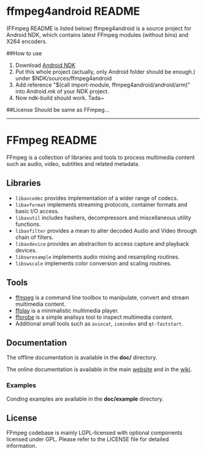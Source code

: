ffmpeg4android README
=====================
(FFmpeg README is listed below)
ffmpeg4android is a source project for Android NDK, which contains latest FFmpeg modules (without bins) and X264 encoders.

##How to use
1. Download [Android NDK](https://developer.android.com/tools/sdk/ndk/index.html)
2. Put this whole project (actually, only Android folder should be enough.) under $NDK/sources/ffmpeg4android
3. Add reference "$(call import-module, ffmpeg4android/android/arm)" into Android.mk of your NDK project.
4. Now ndk-build should work. Tada~

##License
Should be same as FFmpeg...

---


FFmpeg README
=============

FFmpeg is a collection of libraries and tools to process multimedia content
such as audio, video, subtitles and related metadata.

## Libraries

* `libavcodec` provides implementation of a wider range of codecs.
* `libavformat` implements streaming protocols, container formats and basic I/O access.
* `libavutil` includes hashers, decompressors and miscellaneous utility functions.
* `libavfilter` provides a mean to alter decoded Audio and Video through chain of filters.
* `libavdevice` provides an abstraction to access capture and playback devices.
* `libswresample` implements audio mixing and resampling routines.
* `libswscale` implements color conversion and scaling routines.

## Tools

* [ffmpeg](http://ffmpeg.org/ffmpeg.html) is a command line toolbox to
  manipulate, convert and stream multimedia content.
* [ffplay](http://ffmpeg.org/ffplay.html) is a minimalistic multimedia player.
* [ffprobe](http://ffmpeg.org/ffprobe.html) is a simple analisys tool to inspect
  multimedia content.
* Additional small tools such as `aviocat`, `ismindex` and `qt-faststart`.

## Documentation

The offline documentation is available in the **doc/** directory.

The online documentation is available in the main [website](http://ffmpeg.org)
and in the [wiki](http://trac.ffmpeg.org).

### Examples

Conding examples are available in the **doc/example** directory.

## License

FFmpeg codebase is mainly LGPL-licensed with optional components licensed under
GPL. Please refer to the LICENSE file for detailed information.
